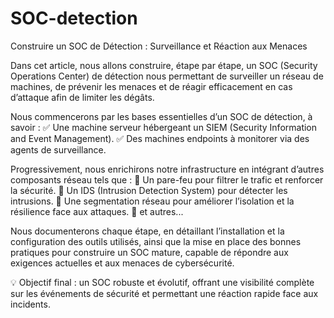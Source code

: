 # SOC-detection

Construire un SOC de Détection : Surveillance et Réaction aux Menaces

Dans cet article, nous allons construire, étape par étape, un SOC (Security Operations Center) de détection nous permettant de surveiller un réseau de machines, de prévenir les menaces et de réagir efficacement en cas d’attaque afin de limiter les dégâts.

Nous commencerons par les bases essentielles d’un SOC de détection, à savoir :
✅ Une machine serveur hébergeant un SIEM (Security Information and Event Management).
✅ Des machines endpoints à monitorer via des agents de surveillance.

Progressivement, nous enrichirons notre infrastructure en intégrant d’autres composants réseau tels que :
🔹 Un pare-feu pour filtrer le trafic et renforcer la sécurité.
🔹 Un IDS (Intrusion Detection System) pour détecter les intrusions.
🔹 Une segmentation réseau pour améliorer l’isolation et la résilience face aux attaques.
🔹 et autres...

Nous documenterons chaque étape, en détaillant l’installation et la configuration des outils utilisés, ainsi que la mise en place des bonnes pratiques pour construire un SOC mature, capable de répondre aux exigences actuelles et aux menaces de cybersécurité.

💡 Objectif final : un SOC robuste et évolutif, offrant une visibilité complète sur les événements de sécurité et permettant une réaction rapide face aux incidents.

